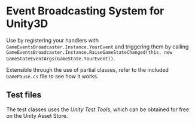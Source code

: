 ﻿# Event Broadcasting System for Unity3D

Use by registering your handlers with `GameEventsBroadcaster.Instance.YourEvent` and triggering 
them by calling `GameEventsBroadcaster.Instance.RaiseGameStateChanged(this, new GameStateEventArgs(GameState.YourEvent))`.

Extensible through the use of partial classes, refer to the included `GamePause.cs` file to see how it works.

## Test files

The test classes uses the *Unity Test Tools*, which can be obtained for free on the Unity Asset Store.
